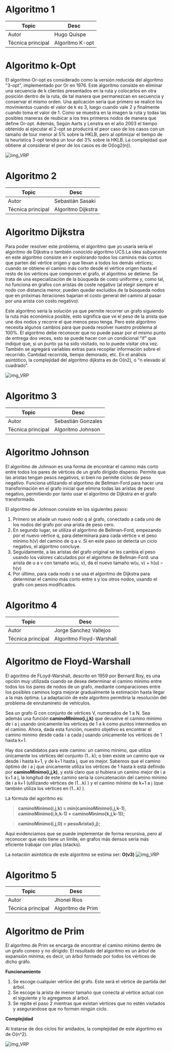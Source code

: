 # Algoritmo 1

Topic | Desc
-|-
Autor | Hugo Quispe
Técnica principal | Algoritmo K-opt

# Algoritmo k-Opt

El algoritmo Or-opt es considerado como la versión reducida del algoritmo "3-opt", implementado por Or en 1976.
Este algoritmo consiste en eliminar una secuencia de k clientes presentados en la ruta y colocarlos en otra posición dentro de la ruta, de tal manera que permanezcan en secuencia y conservar el mismo orden. Una aplicación sería que primero se realice los movimientos cuando el valor de k es 3, luego cuando vale 2 y finalmente cuando toma el valor de 1. Como se muestra en la imagen la ruta y todas las posibles maneras de reubicar a los tres primeros nodos de manera que define Or-opt. Además, Según Aarts y Lenstra en el año 2003 el tiempo obtenido al ejecutar el 2-opt se producirá el peor caso de los casos con un tamaño de tour menor al 5% sobre la HKLB, pero al optimizar el tiempo de la heurística 3-opt tendrá un tour del 3% sobre la HKLB.
La complejidad que obtiene al considerar el peor de los casos es de O(log2(n)).

![img_VRP](https://www.researchgate.net/publication/297660097/figure/fig1/AS:341517492342784@1458435523017/The-2-opt-and-or-opt-operations.png)

# Algoritmo 2

Topic | Desc
-|-
Autor | Sebastián Sasaki
Técnica principal | Algoritmo Dijkstra

# Algoritmo Dijkstra

Para poder resolver este problema, el algoritmo que yo usaría sería el algoritmo de Dijkstra o también conocido algoritmo UCS.La idea subyacente en este algoritmo consiste en ir explorando todos los caminos más cortos que parten del vértice origen y que llevan a todos los demás vértices; cuando se obtiene el camino más corto desde el vértice origen hasta el resto de los vértices que componen el grafo, el algoritmo se detiene. Se trata de una especialización de la búsqueda de costo uniforme y, como tal, no funciona en grafos con aristas de coste negativo (al elegir siempre el nodo con distancia menor, pueden quedar excluidos de la búsqueda nodos que en próximas iteraciones bajarían el costo general del camino al pasar por una arista con costo negativo).

Este algoritmo sería la solución ya que permite recorrer un grafo siguiendo la ruta más económica posible, esto significa que ve el peso de la arista que une dos nodos y recorre el que menos peso tenga. Pero este algoritmo necesita algunos cambios para que pueda resolver nuestro problema al 100%. El algoritmo debe reconocer que no puede pasar por el mismo punto de entrega dos veces, esto se puede hacer con un condicional "if" que indique que, si un punto ya ha sido visitado, no lo puede visitar otra vez. También se agregará variables extras para recopilar información sobre el recorrido. Cantidad recorrida, tiempo demorado, etc.
En el análisis asintótico, la complejidad del algoritmo dijkstra es de O(n2), o "n elevado al cuadrado".

![img_VRP](https://4.bp.blogspot.com/-pRAitO3ivd4/U58qJJh_4JI/AAAAAAAAAWY/Wfxr7s-_u64/s1600/Incanato+dijsktra+recorrido.JPG)

# Algoritmo 3

Topic | Desc
-|-
Autor | Sebastián Gonzales
Técnica principal | Algoritmo Johnson

# Algoritmo Johnson

El algoritmo de Johnson es una forma de encontrar el camino más corto entre todos los pares de vértices de un grafo dirigido disperso. Permite que las aristas tengan pesos negativos, si bien no permite ciclos de peso negativo. Funciona utilizando el algoritmo de Bellman-Ford para hacer una transformación en el grafo inicial que elimina todas las aristas de peso negativo, permitiendo por tanto usar el algoritmo de Dijkstra en el grafo transformado. 

El algoritmo de Johnson consiste en los siguientes pasos:

1) Primero se añade un nuevo nodo q al grafo, conectado a cada uno de los nodos del grafo por una arista de peso cero.
2) En segundo lugar, se utiliza el algoritmo de Bellman-Ford, empezando por el nuevo vértice q, para determinara para cada vértice v el peso mínimo h(v) del camino de q a v. Si en este paso se detecta un ciclo negativo, el algoritmo concluye.
3) Seguidamente, a las aristas del grafo original se les cambia el peso usando los valores calculados por el algoritmo de Bellman-Ford: una arista de u a v con tamaño w(u, v), da el nuevo tamaño w(u, v) + h(u) – h(v)
4) Por último, para cada nodo s se usa el algoritmo de Dijkstra para determinar el camino más corto entre s y los otros nodos, usando el grafo con pesos modificados.




# Algoritmo 4

Topic | Desc
-|-
Autor | Jorge Sanchez Vallejos
Técnica principal | Algoritmo Floyd-Warshall

# Algoritmo de Floyd-Warshall

El agoritmo de FLoyd-Warshall, descrito en 1959 por Bernard Roy, es una opción muy utilizada cuando se desea determinar el camino mínimo entre todos los los pares de nodos de un grafo, mediante comparaciones entre los posibles caminos logra mejorar gradualmente la estimación hasta llegar a la más óptima. La adaptación de este algoritmo permitiría la resolución del problema de enrutamineto de vehículos. 

Sea un grafo G con conjunto de vértices V, numerados de 1 a N. Sea además una función **caminoMinimo(i,j,k)** que devuelve el camino mínimo de i a j usando únicamente los vértices de 1 a k como puntos intermedios en el camino. Ahora, dada esta función, nuestro objetivo es encontrar el camino mínimo desde cada i a cada j usando únicamente los vértices de 1 hasta k+1.

Hay dos candidatos para este camino: un camino mínimo, que utiliza únicamente los vértices del conjunto (1...k); o bien existe un camino que va desde i hasta k+1, y de k+1 hasta j, que es mejor. Sabemos que el camino óptimo de i a j que únicamente utiliza los vértices de 1 hasta k está definido por **caminoMinimo(i,j,k)**, y está claro que si hubiera un camino mejor de i a k+1 a j, la longitud de este camino sería la concatenación del camino mínimo de i a k+1 (utilizando vértices de  (1...k) ) y el camino mínimo de k+1 a j (que también utiliza los vértices en  (1...k) ).

La fórmula del agoritmo es:

>**caminoMinimo(i,j,k) = min(caminoMinimo(i,j,k-1), caminoMinimo(i,k,k-1) + caminoMinimo(k,j,k-1));**

>**caminoMinimo(i,j,0) = pesoArista(i,j);**

Aquí evidenciamos que se puede implementar de forma recursiva, pero al reconocer que esto tiene un límite, en grafos más densos sería más eficiente trabajar con pilas (stacks).

La notación asintótica de este algoritmo se estima ser: **O(v3)**
![img_VRP](http://2.bp.blogspot.com/-zNImYywGBWw/VkVDmgna0rI/AAAAAAAAAMw/laDiXGr2HUI/s1600/Sin%2Bt%25C3%25ADtulo.png)

# Algoritmo 5

Topic | Desc
-|-
Autor | Jhonel Rios
Técnica principal | Algoritmo de Prim

# Algoritmo de Prim

El algoritmo de Prim se encarga de encontrar el camino mínimo dentro de un grafo conexo y no dirigido. El resultado del algoritmo es un árbol de expansión mínima; es decir, un árbol formado por todos los vértices de dicho gráfo.

**Funcionamiento**

1. Se escoge cualquier vértice del grafo. Este será el vértice de partida del árbol.
2. Se escoge la arista de menor tamaño que conecta al vértice actual con el siguiente y lo agregamos al árbol.
3. Se repite el paso 2 mientras que existan vértices que no estén visitados y asegurandose que no formen ningún ciclo.

**Complejidad**

Al tratarse de dos ciclos for anidados, la complejidad de este algortimo es de O(n^2).

![img_VRP](https://cmop17.files.wordpress.com/2009/08/prim.png?w=600)
